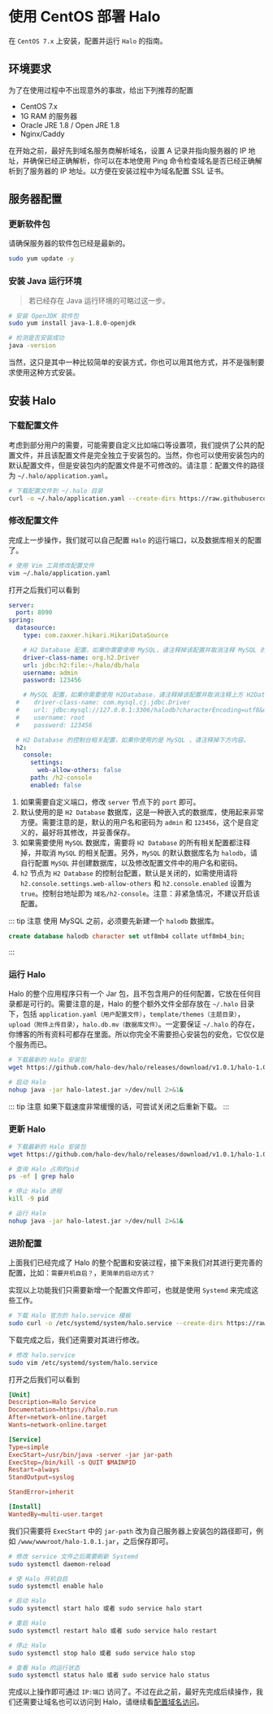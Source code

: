 # 使用 CentOS 部署 Halo

在 `CentOS 7.x` 上安装，配置并运行 `Halo` 的指南。

## 环境要求

为了在使用过程中不出现意外的事故，给出下列推荐的配置

- CentOS 7.x
- 1G RAM 的服务器
- Oracle JRE 1.8 / Open JRE 1.8
- Nginx/Caddy

在开始之前，最好先到域名服务商解析域名，设置 A 记录并指向服务器的 IP 地址，并确保已经正确解析，你可以在本地使用 Ping 命令检查域名是否已经正确解析到了服务器的 IP 地址。以方便在安装过程中为域名配置 SSL 证书。

## 服务器配置

### 更新软件包

请确保服务器的软件包已经是最新的。

```bash
sudo yum update -y
```

### 安装 Java 运行环境

> 若已经存在 Java 运行环境的可略过这一步。

```bash
# 安装 OpenJDK 软件包
sudo yum install java-1.8.0-openjdk

# 检测是否安装成功
java -version
```

当然，这只是其中一种比较简单的安装方式，你也可以用其他方式，并不是强制要求使用这种方式安装。

<div>
  <AdSense-Doc
  ad-client="ca-pub-5271828906478846"
  ad-slot="2656935500"
  ad-style="display:block; text-align:center;"
  ad-format="fluid"
  ></AdSense-Doc>
</div>

## 安装 Halo

### 下载配置文件

考虑到部分用户的需要，可能需要自定义比如端口等设置项，我们提供了公共的配置文件，并且该配置文件是完全独立于安装包的。当然，你也可以使用安装包内的默认配置文件，但是安装包内的配置文件是不可修改的。请注意：配置文件的路径为 `~/.halo/application.yaml`。

```bash
# 下载配置文件到 ~/.halo 目录
curl -o ~/.halo/application.yaml --create-dirs https://raw.githubusercontent.com/halo-dev/halo-common/master/application-template.yaml
```

### 修改配置文件

完成上一步操作，我们就可以自己配置 `Halo` 的运行端口，以及数据库相关的配置了。

```bash
# 使用 Vim 工具修改配置文件
vim ~/.halo/application.yaml
```

打开之后我们可以看到

```yaml
server:
  port: 8090
spring:
  datasource:
    type: com.zaxxer.hikari.HikariDataSource

    # H2 Database 配置，如果你需要使用 MySQL，请注释掉该配置并取消注释 MySQL 的配置。
    driver-class-name: org.h2.Driver
    url: jdbc:h2:file:~/halo/db/halo
    username: admin
    password: 123456

    # MySQL 配置，如果你需要使用 H2Database，请注释掉该配置并取消注释上方 H2Database 的配置。
  #    driver-class-name: com.mysql.cj.jdbc.Driver
  #    url: jdbc:mysql://127.0.0.1:3306/halodb?characterEncoding=utf8&useSSL=false&serverTimezone=Asia/Shanghai
  #    username: root
  #    password: 123456

  # H2 Database 的控制台相关配置，如果你使用的是 MySQL ，请注释掉下方内容。
  h2:
    console:
      settings:
        web-allow-others: false
      path: /h2-console
      enabled: false
```

1. 如果需要自定义端口，修改 `server` 节点下的 `port` 即可。
2. 默认使用的是 `H2 Database` 数据库，这是一种嵌入式的数据库，使用起来非常方便。需要注意的是，默认的用户名和密码为 `admin` 和 `123456`，这个是自定义的，最好将其修改，并妥善保存。
3. 如果需要使用 `MySQL` 数据库，需要将 `H2 Database` 的所有相关配置都注释掉，并取消 `MySQL` 的相关配置。另外，`MySQL` 的默认数据库名为 `halodb`，请自行配置 `MySQL` 并创建数据库，以及修改配置文件中的用户名和密码。
4. `h2` 节点为 `H2 Database` 的控制台配置，默认是关闭的，如需使用请将 `h2.console.settings.web-allow-others` 和 `h2.console.enabled` 设置为 `true`。控制台地址即为 `域名/h2-console`。注意：非紧急情况，不建议开启该配置。

::: tip 注意
使用 MySQL 之前，必须要先新建一个 `halodb` 数据库。

```sql
create database halodb character set utf8mb4 collate utf8mb4_bin;
```

:::

### 运行 Halo

Halo 的整个应用程序只有一个 Jar 包，且不包含用户的任何配置，它放在任何目录都是可行的。需要注意的是，Halo 的整个额外文件全部存放在 `~/.halo` 目录下，包括 `application.yaml（用户配置文件）`，`template/themes（主题目录）`，`upload（附件上传目录）`，`halo.db.mv（数据库文件）`。一定要保证 `~/.halo` 的存在，你博客的所有资料可都存在里面。所以你完全不需要担心安装包的安危，它仅仅是个服务而已。

```bash
# 下载最新的 Halo 安装包
wget https://github.com/halo-dev/halo/releases/download/v1.0.1/halo-1.0.1.jar -O halo-latest.jar

# 启动 Halo
nohup java -jar halo-latest.jar >/dev/null 2>&1&
```

::: tip 注意
如果下载速度非常缓慢的话，可尝试关闭之后重新下载。
:::

### 更新 Halo

```bash
# 下载最新的 Halo 安装包
wget https://github.com/halo-dev/halo/releases/download/v1.0.1/halo-1.0.1.jar -O halo-latest.jar

# 查询 Halo 占用的pid
ps -ef | grep halo

# 停止 Halo 进程
kill -9 pid

# 运行 Halo
nohup java -jar halo-latest.jar >/dev/null 2>&1&
```

### 进阶配置

上面我们已经完成了 Halo 的整个配置和安装过程，接下来我们对其进行更完善的配置，比如：`需要开机自启？`，`更简单的启动方式？`

实现以上功能我们只需要新增一个配置文件即可，也就是使用 `Systemd` 来完成这些工作。

```bash
# 下载 Halo 官方的 halo.service 模板
sudo curl -o /etc/systemd/system/halo.service --create-dirs https://raw.githubusercontent.com/halo-dev/halo-common/master/halo.service
```

下载完成之后，我们还需要对其进行修改。

```bash
# 修改 halo.service
sudo vim /etc/systemd/system/halo.service
```

打开之后我们可以看到

```conf
[Unit]
Description=Halo Service
Documentation=https://halo.run
After=network-online.target
Wants=network-online.target

[Service]
Type=simple
ExecStart=/usr/bin/java -server -jar jar-path
ExecStop=/bin/kill -s QUIT $MAINPID
Restart=always
StandOutput=syslog

StandError=inherit

[Install]
WantedBy=multi-user.target
```

我们只需要将 `ExecStart` 中的 `jar-path` 改为自己服务器上安装包的路径即可，例如 `/www/wwwroot/halo-1.0.1.jar`，之后保存即可。

```bash
# 修改 service 文件之后需要刷新 Systemd
sudo systemctl daemon-reload

# 使 Halo 开机自启
sudo systemctl enable halo

# 启动 Halo
sudo systemctl start halo 或者 sudo service halo start

# 重启 Halo
sudo systemctl restart halo 或者 sudo service halo restart

# 停止 Halo
sudo systemctl stop halo 或者 sudo service halo stop

# 查看 Halo 的运行状态
sudo systemctl status halo 或者 sudo service halo status
```

完成以上操作即可通过 `IP:端口` 访问了。不过在此之前，最好先完成后续操作，我们还需要让域名也可以访问到 Halo，请继续看[配置域名访问](/docs/reverse-proxy.html)。

<div>
  <AdSense-Doc
  ad-client="ca-pub-5271828906478846"
  ad-slot="2656935500"
  ad-style="display:block; text-align:center;"
  ad-format="fluid"
  ></AdSense-Doc>
</div>